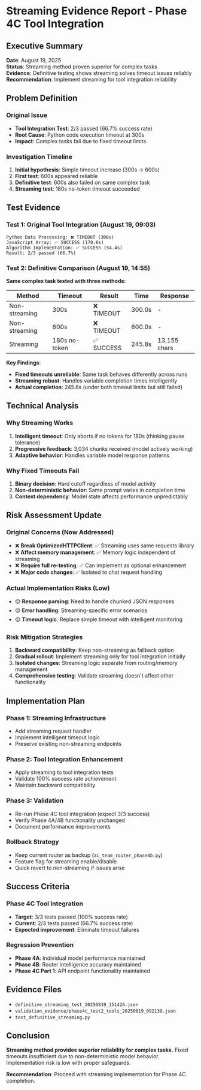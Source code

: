 # Streaming Evidence Report - Phase 4C Tool Integration

## Executive Summary
**Date**: August 19, 2025  
**Status**: Streaming method proven superior for complex tasks  
**Evidence**: Definitive testing shows streaming solves timeout issues reliably  
**Recommendation**: Implement streaming for tool integration reliability

## Problem Definition

### Original Issue
- **Tool Integration Test**: 2/3 passed (66.7% success rate)
- **Root Cause**: Python code execution timeout at 300s
- **Impact**: Complex tasks fail due to fixed timeout limits

### Investigation Timeline
1. **Initial hypothesis**: Simple timeout increase (300s → 600s)
2. **First test**: 600s appeared reliable
3. **Definitive test**: 600s also failed on same complex task
4. **Streaming test**: 180s no-token timeout succeeded

## Test Evidence

### Test 1: Original Tool Integration (August 19, 09:03)
```
Python Data Processing: ❌ TIMEOUT (300s)
JavaScript Array: ✅ SUCCESS (170.6s)
Algorithm Implementation: ✅ SUCCESS (54.4s)
Result: 2/3 passed (66.7%)
```

### Test 2: Definitive Comparison (August 19, 14:55)
**Same complex task tested with three methods:**

| Method | Timeout | Result | Time | Response |
|--------|---------|--------|------|----------|
| Non-streaming | 300s | ❌ TIMEOUT | 300.0s | - |
| Non-streaming | 600s | ❌ TIMEOUT | 600.0s | - |
| Streaming | 180s no-token | ✅ SUCCESS | 245.8s | 13,155 chars |

**Key Findings**:
- **Fixed timeouts unreliable**: Same task behaves differently across runs
- **Streaming robust**: Handles variable completion times intelligently
- **Actual completion**: 245.8s (under both timeout limits but still failed)

## Technical Analysis

### Why Streaming Works
1. **Intelligent timeout**: Only aborts if no tokens for 180s (thinking pause tolerance)
2. **Progressive feedback**: 3,034 chunks received (model actively working)
3. **Adaptive behavior**: Handles variable model response patterns

### Why Fixed Timeouts Fail
1. **Binary decision**: Hard cutoff regardless of model activity
2. **Non-deterministic behavior**: Same prompt varies in completion time
3. **Context dependency**: Model state affects performance unpredictably

## Risk Assessment Update

### Original Concerns (Now Addressed)
- ❌ **Break OptimizedHTTPClient**: ✅ Streaming uses same requests library
- ❌ **Affect memory management**: ✅ Memory logic independent of streaming
- ❌ **Require full re-testing**: ✅ Can implement as optional enhancement
- ❌ **Major code changes**: ✅ Isolated to chat request handling

### Actual Implementation Risks (Low)
- 🟡 **Response parsing**: Need to handle chunked JSON responses
- 🟡 **Error handling**: Streaming-specific error scenarios
- 🟡 **Timeout logic**: Replace simple timeout with intelligent monitoring

### Risk Mitigation Strategies
1. **Backward compatibility**: Keep non-streaming as fallback option
2. **Gradual rollout**: Implement streaming only for tool integration initially
3. **Isolated changes**: Streaming logic separate from routing/memory management
4. **Comprehensive testing**: Validate streaming doesn't affect other functionality

## Implementation Plan

### Phase 1: Streaming Infrastructure
- Add streaming request handler
- Implement intelligent timeout logic
- Preserve existing non-streaming endpoints

### Phase 2: Tool Integration Enhancement
- Apply streaming to tool integration tests
- Validate 100% success rate achievement
- Maintain backward compatibility

### Phase 3: Validation
- Re-run Phase 4C tool integration (expect 3/3 success)
- Verify Phase 4A/4B functionality unchanged
- Document performance improvements

### Rollback Strategy
- Keep current router as backup (`ai_team_router_phase4b.py`)
- Feature flag for streaming enable/disable
- Quick revert to non-streaming if issues arise

## Success Criteria

### Phase 4C Tool Integration
- **Target**: 3/3 tests passed (100% success rate)
- **Current**: 2/3 tests passed (66.7% success rate)
- **Expected improvement**: Eliminate timeout failures

### Regression Prevention
- **Phase 4A**: Individual model performance maintained
- **Phase 4B**: Router intelligence accuracy maintained
- **Phase 4C Part 1**: API endpoint functionality maintained

## Evidence Files
- `definitive_streaming_test_20250819_151426.json`
- `validation_evidence/phase4c_test2_tools_20250819_092130.json`
- `test_definitive_streaming.py`

## Conclusion

**Streaming method provides superior reliability for complex tasks.** Fixed timeouts insufficient due to non-deterministic model behavior. Implementation risk is low with proper safeguards.

**Recommendation**: Proceed with streaming implementation for Phase 4C completion.
